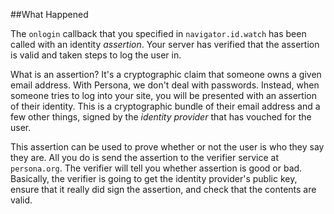 ##What Happened

The `onlogin` callback that you specified in `navigator.id.watch` has
been called with an identity *assertion*.  Your server has verified that
the assertion is valid and taken steps to log the user in.

What is an assertion?  It's a cryptographic claim that someone owns a
given email address.  With Persona, we don't deal with passwords.
Instead, when someone tries to log into your site, you will be
presented with an assertion of their identity.  This is a
cryptographic bundle of their email address and a few other things,
signed by the *identity provider* that has vouched for the user.

This assertion can be used to prove whether or not the user is who
they say they are.  All you do is send the assertion to the verifier
service at `persona.org`.  The verifier will tell you whether
assertion is good or bad.  Basically, the verifier is going to get the
identity provider's public key, ensure that it really did sign the
assertion, and check that the contents are valid.

